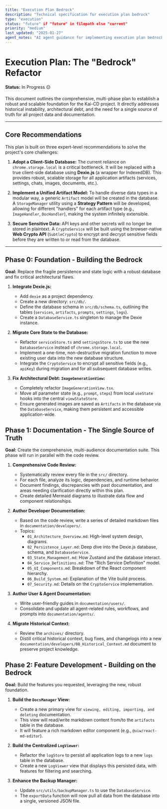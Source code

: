 ```yaml
---
title: "Execution Plan Bedrock"
description: "Technical specification for execution plan bedrock"
type: "execution"
status: "future" if "future" in filepath else "current"
priority: "medium"
last_updated: "2025-01-27"
agent_notes: "AI agent guidance for implementing execution plan bedrock"
---
```


# Execution Plan: The "Bedrock" Refactor

**Status:** In Progress 🟡

This document outlines the comprehensive, multi-phase plan to establish a robust and scalable foundation for the Kai-CD project. It directly addresses historical instability, architectural debt, and the need for a single source of truth for all project data and documentation.

---

## Core Recommendations

This plan is built on three expert-level recommendations to solve the project's core challenges:

1.  **Adopt a Client-Side Database:** The current reliance on `chrome.storage.local` is a critical bottleneck. It will be replaced with a true client-side database using **Dexie.js** (a wrapper for IndexedDB). This provides robust, scalable storage for all application artifacts (services, settings, chats, images, documents, etc.).

2.  **Implement a Unified Artifact Model:** To handle diverse data types in a modular way, a generic `Artifact` model will be created in the database. A `StorageManager` utility using a **Strategy Pattern** will be developed, allowing for different "handlers" for each artifact type (e.g., `ImageHandler`, `DocHandler`), making the system infinitely extensible.

3.  **Secure Sensitive Data:** API keys and other secrets will no longer be stored in plaintext. A `CryptoService` will be built using the browser-native **Web Crypto API** (`SubtleCrypto`) to encrypt and decrypt sensitive fields before they are written to or read from the database.

---

## Phase 0: Foundation - Building the Bedrock

**Goal:** Replace the fragile persistence and state logic with a robust database and fix critical architectural flaws.

1.  **Integrate Dexie.js:**
    *   Add `dexie` as a project dependency.
    *   Create a new directory: `src/db/`.
    *   Define the database schema in `src/db/schema.ts`, outlining the tables (`services`, `artifacts`, `prompts`, `settings`, `logs`).
    *   Create a `DatabaseService.ts` singleton to manage the Dexie instance.

2.  **Migrate Core State to the Database:**
    *   Refactor `serviceStore.ts` and `settingsStore.ts` to use the new `DatabaseService` instead of `chrome.storage.local`.
    *   Implement a one-time, non-destructive migration function to move existing user data into the new database structure.
    *   Integrate the `CryptoService` to encrypt all sensitive fields (e.g., `apiKey`) during migration and for all subsequent database writes.

3.  **Fix Architectural Debt: `ImageGenerationView`:**
    *   Completely refactor `ImageGenerationView.tsx`.
    *   Move all parameter state (e.g., `prompt`, `steps`) from local `useState` hooks into the central `viewStateStore`.
    *   Ensure generated images are saved as `Artifacts` in the database via the `DatabaseService`, making them persistent and accessible application-wide.

## Phase 1: Documentation - The Single Source of Truth

**Goal:** Create the comprehensive, multi-audience documentation suite. This phase will run in parallel with the code review.

1.  **Comprehensive Code Review:**
    *   Systematically review every file in the `src/` directory.
    *   For each file, analyze its logic, dependencies, and runtime behavior.
    *   Document findings, discrepancies with past documentation, and areas needing clarification directly within this plan.
    *   Create detailed Mermaid diagrams to illustrate data flow and component relationships.

2.  **Author Developer Documentation:**
    *   Based on the code review, write a series of detailed markdown files in `documentation/developers/`.
    *   Topics:
        *   `01_Architecture_Overview.md`: High-level system design, diagrams.
        *   `02_Persistence_Layer.md`: Deep dive into the Dexie.js database, schema, and `DatabaseService`.
        *   `03_State_Management.md`: How Zustand and the database interact.
        *   `04_Service_Definitions.md`: The "Rich Service Definition" model.
        *   `05_UI_Components.md`: Breakdown of the React component hierarchy.
        *   `06_Build_System.md`: Explanation of the Vite build process.
        *   `07_Security.md`: Details on the `CryptoService` implementation.

3.  **Author User & Agent Documentation:**
    *   Write user-friendly guides in `documentation/users/`.
    *   Consolidate and update all agent-related rules, workflows, and prompts into `documentation/agents/`.

4.  **Migrate Historical Context:**
    *   Review the `archives/` directory.
    *   Distill critical historical context, bug fixes, and changelogs into a new `documentation/developers/08_Historical_Context.md` document to preserve project knowledge.

## Phase 2: Feature Development - Building on the Bedrock

**Goal:** Build the features you requested, leveraging the new, robust foundation.

1.  **Build the `DocsManager` View:**
    *   Create a new primary view for `viewing, editing, importing, and deleting` documentation.
    *   This view will read/write markdown content from/to the `artifacts` table in the database.
    *   It will feature a rich markdown editor component (e.g., `@uiw/react-md-editor`).

2.  **Build the Centralized `LogViewer`:**
    *   Refactor the `logStore` to persist all application logs to a new `logs` table in the database.
    *   Create a new `LogViewer` view that displays this persisted data, with features for filtering and searching.

3.  **Enhance the Backup Manager:**
    *   Update `src/utils/backupManager.ts` to use the `DatabaseService`.
    *   The `exportData` function will now pull all data from the database into a single, versioned JSON file.
